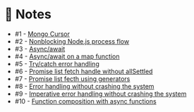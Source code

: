 # :notebook: Notes

* #1 - [Mongo Cursor](notes/mongo-cursor.js)
* #2 - [Nonblocking Node.js process flow](process-flow.js)
* #3 - [Async/await](async-await.js)
* #4 - [Async/await on a map function](async-await-map.js)
* #5 - [Try/catch error handling](try-catch-error-handling.js)
* #6 - [Promise list fetch handle without allSettled](promise-rejection.js)
* #7 - [Promise list fecth using generators](promise-rejection-generator.js)
* #8 - [Error handling without crashing the system](error-handling.js)
* #9 - [Imperative error handling without crashing the system](imperative-try-catch-error-handling.js)
* #10 - [Function composition with async functions](function-composition-async-await.js)
